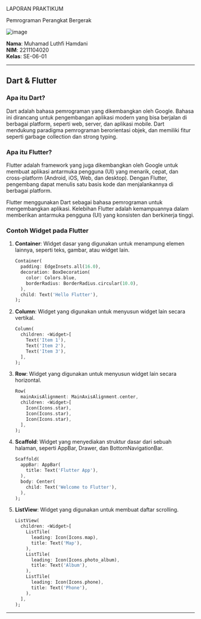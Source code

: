 LAPORAN PRAKTIKUM

Pemrograman Perangkat Bergerak

![image](https://github.com/user-attachments/assets/fb95b839-c0be-4a40-8002-7dc167c12ee3)


**Nama**: Muhamad Luthfi Hamdani  
**NIM**: 2211104020  
**Kelas**: SE-06-01  

---

## Dart & Flutter

### Apa itu Dart?
Dart adalah bahasa pemrograman yang dikembangkan oleh Google. Bahasa ini dirancang untuk pengembangan aplikasi modern yang bisa berjalan di berbagai platform, seperti web, server, dan aplikasi mobile. Dart mendukung paradigma pemrograman berorientasi objek, dan memiliki fitur seperti garbage collection dan strong typing.

### Apa itu Flutter?
Flutter adalah framework yang juga dikembangkan oleh Google untuk membuat aplikasi antarmuka pengguna (UI) yang menarik, cepat, dan cross-platform (Android, iOS, Web, dan desktop). Dengan Flutter, pengembang dapat menulis satu basis kode dan menjalankannya di berbagai platform. 

Flutter menggunakan Dart sebagai bahasa pemrograman untuk mengembangkan aplikasi. Kelebihan Flutter adalah kemampuannya dalam memberikan antarmuka pengguna (UI) yang konsisten dan berkinerja tinggi.

### Contoh Widget pada Flutter

1. **Container**: 
   Widget dasar yang digunakan untuk menampung elemen lainnya, seperti teks, gambar, atau widget lain.

   ```dart
   Container(
     padding: EdgeInsets.all(16.0),
     decoration: BoxDecoration(
       color: Colors.blue,
       borderRadius: BorderRadius.circular(10.0),
     ),
     child: Text('Hello Flutter'),
   );
   ```

2. **Column**: 
   Widget yang digunakan untuk menyusun widget lain secara vertikal.

   ```dart
   Column(
     children: <Widget>[
       Text('Item 1'),
       Text('Item 2'),
       Text('Item 3'),
     ],
   );
   ```

3. **Row**: 
   Widget yang digunakan untuk menyusun widget lain secara horizontal.

   ```dart
   Row(
     mainAxisAlignment: MainAxisAlignment.center,
     children: <Widget>[
       Icon(Icons.star),
       Icon(Icons.star),
       Icon(Icons.star),
     ],
   );
   ```

4. **Scaffold**: 
   Widget yang menyediakan struktur dasar dari sebuah halaman, seperti AppBar, Drawer, dan BottomNavigationBar.

   ```dart
   Scaffold(
     appBar: AppBar(
       title: Text('Flutter App'),
     ),
     body: Center(
       child: Text('Welcome to Flutter'),
     ),
   );
   ```

5. **ListView**: 
   Widget yang digunakan untuk membuat daftar scrolling.

   ```dart
   ListView(
     children: <Widget>[
       ListTile(
         leading: Icon(Icons.map),
         title: Text('Map'),
       ),
       ListTile(
         leading: Icon(Icons.photo_album),
         title: Text('Album'),
       ),
       ListTile(
         leading: Icon(Icons.phone),
         title: Text('Phone'),
       ),
     ],
   );
   ```

---
